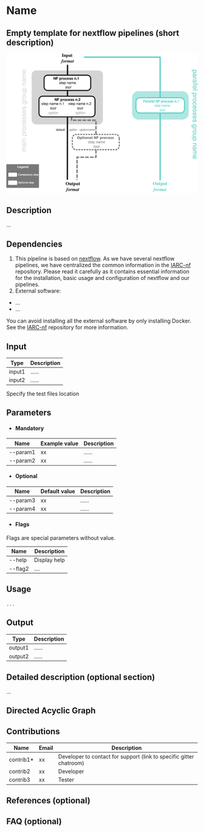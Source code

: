 # Name
## Empty template for nextflow pipelines (short description)

![Workflow representation](template-nf.png)

## Description
...

## Dependencies 

1. This pipeline is based on [nextflow](https://www.nextflow.io). As we have several nextflow pipelines, we have centralized the common information in the [IARC-nf](https://github.com/IARCbioinfo/IARC-nf) repository. Please read it carefully as it contains essential information for the installation, basic usage and configuration of nextflow and our pipelines.
2. External software:
- ...
- ...

You can avoid installing all the external software by only installing Docker. See the [IARC-nf](https://github.com/IARCbioinfo/IARC-nf) repository for more information.


## Input 
  | Type      | Description     |
  |-----------|---------------|
  | input1    | ...... |
  | input2    | ...... |
  
  Specify the test files location

## Parameters

  * #### Mandatory
| Name      | Example value | Description     |
|-----------|---------------|-----------------| 
| --param1    |            xx | ...... |
| --param2    |            xx | ...... |
  
  * #### Optional
| Name      | Default value | Description     |
|-----------|---------------|-----------------| 
| --param3   |            xx | ...... |
| --param4    |            xx | ...... |

  * #### Flags
  
Flags are special parameters without value.

| Name      | Description     |
|-----------|-----------------| 
| --help    | Display help |
| --flag2    |      .... |

	
## Usage 
  ```
  ...
  ```
  
## Output 
  | Type      | Description     |
  |-----------|---------------|
  | output1    | ...... |
  | output2    | ...... |


## Detailed description (optional section)
...

## Directed Acyclic Graph


## Contributions

  | Name      | Email | Description     |
  |-----------|---------------|-----------------| 
  | contrib1*    |            xx | Developer to contact for support (link to specific gitter chatroom) |
  | contrib2    |            xx | Developer |
  | contrib3    |            xx | Tester |
  
## References (optional)
	
## FAQ (optional)
